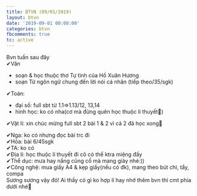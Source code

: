 ```yaml
---
title: BTVN (09/01/2019)
layout: btvn
date: '2019-09-01 00:00:00'
categories: btvn
fbcomments: true
tc: active
---
```

Bvn tuần sau đây  
✔Văn  
+ soạn & học thuộc thơ Tự tình của Hồ Xuân Hương  
+ soạn Từ ngôn ngữ chung đến lời nói cá nhân (tiếp theo/35/sgk)  


✔Toán:  
+ đại số: full sbt từ 1.1=>1.13/12, 13,14  
+ hình học: ko có nha(cơ mà đừng quên học thuộc lí thuyết🙂)  

✔Vật lí: xin chúc mừng full sbt 2 bài 1 & 2 vì cả 2 đã học xong🙂  

✔Nga: ko có nhưng đọc bài trc đi  
✔Hóa: bài 6/45sgk  
✔TA: ko có  
✔Địa lí: học thuộc lí thuyết đi cô có thể ktra miệng đấy  
✔Thể dục: mưa hay nắng cũng cố mà mang giày nhé:))  
✔Công nghệ: mua giấy A4 & kẹp giấy(nếu có đk), mang theo bút chì, tẩy, compa  
Sương sương vậy đó! Ai thấy có gì ko hợp lí hay nhớ thêm bvn thì cmt phía dưới nhé🙂  
